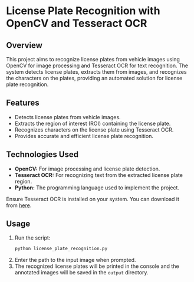 # License Plate Recognition with OpenCV and Tesseract OCR

## Overview
This project aims to recognize license plates from vehicle images using OpenCV for image processing and Tesseract OCR for text recognition. The system detects license plates, extracts them from images, and recognizes the characters on the plates, providing an automated solution for license plate recognition.

## Features
- Detects license plates from vehicle images.
- Extracts the region of interest (ROI) containing the license plate.
- Recognizes characters on the license plate using Tesseract OCR.
- Provides accurate and efficient license plate recognition.

## Technologies Used
- **OpenCV:** For image processing and license plate detection.
- **Tesseract OCR:** For recognizing text from the extracted license plate region.
- **Python:** The programming language used to implement the project.

Ensure Tesseract OCR is installed on your system. You can download it from [here](https://github.com/tesseract-ocr/tesseract).

## Usage
1. Run the script:
    ```bash
    python license_plate_recognition.py
    ```
2. Enter the path to the input image when prompted.
3. The recognized license plates will be printed in the console and the annotated images will be saved in the `output` directory.

